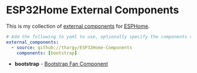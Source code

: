 # ESP32Home External Components

This is my collection of [external components](https://esphome.io/components/external_components.html) for [ESPHome](https://esphome.io/).

```yaml
# Add the following to yaml to use, optionally specify the components required.
external_components:
  - source: github://thargy/ESP32Home-Components
    components: [bootstrap]

```

* **bootstrap** - [Bootstrap Fan Component](components/bootstrap/README.md)